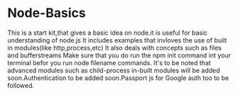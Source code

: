 # Node-Basics
This is a start kit,that gives a basic idea on node.it is useful for basic understanding of node.js
It includes examples that invloves the use of built in modules(like http,process,etc)
It also deals with concepts such as files and bufferstreams
Make sure that you do run the npm init command int your terminal befor you run node filename commands.
It's to be noted that advanced modules such as child-process in-built modules will be added soon.Authentication to be added soon.Passport js for Google auth too to be followed.
